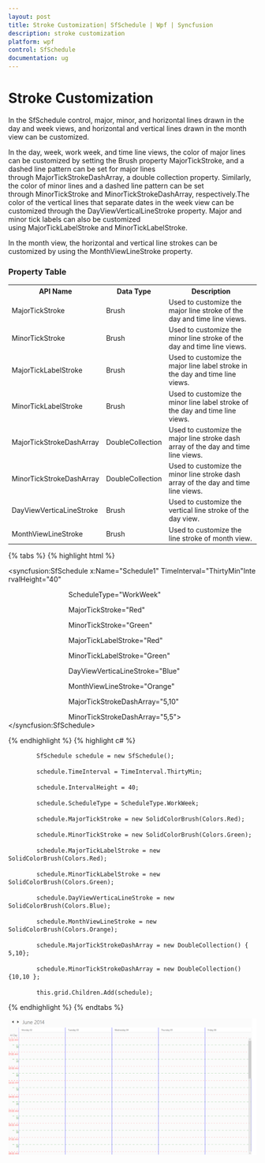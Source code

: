 ```yaml
---
layout: post
title: Stroke Customization| SfSchedule | Wpf | Syncfusion
description: stroke customization
platform: wpf
control: SfSchedule
documentation: ug
---
```


# Stroke Customization

In the SfSchedule control, major, minor, and horizontal lines drawn in the day and week views, and horizontal and vertical lines drawn in the month view can be customized.

In the day, week, work week, and time line views, the color of major lines can be customized by setting the Brush property MajorTickStroke, and a dashed line pattern can be set for major lines through MajorTickStrokeDashArray, a double collection property. Similarly, the color of minor lines and a dashed line pattern can be set through MinorTickStroke and MinorTickStrokeDashArray, respectively.The color of the vertical lines that separate dates in the week view can be customized through the DayViewVerticalLineStroke property. Major and minor tick labels can also be customized using MajorTickLabelStroke and MinorTickLabelStroke.

In the month view, the horizontal and vertical line strokes can be customized by using the MonthViewLineStroke property.



###  Property Table

<table>
<tr>
<th>
API Name</th><th>
Data Type</th><th>
Description</th></tr>
<tr>
<td>
MajorTickStroke</td><td>
Brush</td><td>
Used to customize the major line stroke of the day and time line views.</td></tr>
<tr>
<td>
MinorTickStroke</td><td>
Brush</td><td>
Used to customize the minor line stroke of the day and time line views.</td></tr>
<tr>
<td>
MajorTickLabelStroke</td><td>
Brush</td><td>
Used to customize the major line label stroke in the day and time line views.</td></tr>
<tr>
<td>
MinorTickLabelStroke</td><td>
Brush</td><td>
Used to customize the minor line label stroke of the day and time line views.</td></tr>
<tr>
<td>
MajorTickStrokeDashArray</td><td>
DoubleCollection</td><td>
Used to customize the major line stroke dash array of the day and time line views.</td></tr>
<tr>
<td>
MinorTickStrokeDashArray</td><td>
DoubleCollection</td><td>
Used to customize the minor line stroke dash array of the day and time line views.</td></tr>
<tr>
<td>
DayViewVerticaLineStroke</td><td>
Brush</td><td>
Used to customize the vertical line stroke of the day view.</td></tr>
<tr>
<td>
MonthViewLineStroke</td><td>
Brush</td><td>
Used to customize the line stroke of month view.</td></tr>
</table>

{% tabs %}
{% highlight html %}


<syncfusion:SfSchedule x:Name="Schedule1" TimeInterval="ThirtyMin"IntervalHeight="40"

                               ScheduleType="WorkWeek"

                               MajorTickStroke="Red"

                               MinorTickStroke="Green"

                               MajorTickLabelStroke="Red"

                               MinorTickLabelStroke="Green"

                               DayViewVerticaLineStroke="Blue"

                               MonthViewLineStroke="Orange"

                               MajorTickStrokeDashArray="5,10"

                               MinorTickStrokeDashArray="5,5"></syncfusion:SfSchedule>

{% endhighlight  %}
{% highlight c# %}





            SfSchedule schedule = new SfSchedule();

            schedule.TimeInterval = TimeInterval.ThirtyMin;

            schedule.IntervalHeight = 40;

            schedule.ScheduleType = ScheduleType.WorkWeek;

            schedule.MajorTickStroke = new SolidColorBrush(Colors.Red);

            schedule.MinorTickStroke = new SolidColorBrush(Colors.Green);

            schedule.MajorTickLabelStroke = new SolidColorBrush(Colors.Red);

            schedule.MinorTickLabelStroke = new SolidColorBrush(Colors.Green);

            schedule.DayViewVerticaLineStroke = new SolidColorBrush(Colors.Blue);

            schedule.MonthViewLineStroke = new SolidColorBrush(Colors.Orange); 

            schedule.MajorTickStrokeDashArray = new DoubleCollection() { 5,10};

            schedule.MinorTickStrokeDashArray = new DoubleCollection() {10,10 };

            this.grid.Children.Add(schedule);

{% endhighlight  %}
{% endtabs %}


![](Stroke-Customization_images/Stroke-Customization_img1.png)



